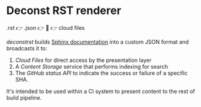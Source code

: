 # Deconst RST renderer

.rst :point_right: .json :point_right: :wrench: :point_right: cloud files

*deconstrst* builds [Sphinx documentation](http://sphinx-doc.org/contents.html) into a custom JSON format and broadcasts it to:

 1. *Cloud Files* for direct access by the presentation layer
 2. A *Content Storage* service that performs indexing for search
 3. The *GitHub status API* to indicate the success or failure of a specific SHA.

It's intended to be used within a CI system to present content to the rest of build pipeline.
